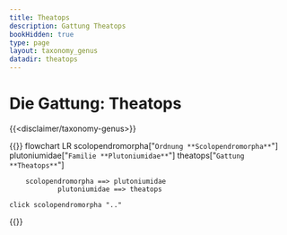 ```yaml
---
title: Theatops
description: Gattung Theatops
bookHidden: true
type: page
layout: taxonomy_genus
datadir: theatops
---
```


# Die Gattung: Theatops
{{<disclaimer/taxonomy-genus>}}

{{<mermaid>}}
flowchart LR
    scolopendromorpha["`Ordnung
                        **Scolopendromorpha**`"]
    plutoniumidae["`Familie
                **Plutoniumidae**`"]
        theatops["`Gattung
                **Theatops**`"]


        scolopendromorpha ==> plutoniumidae
                plutoniumidae ==> theatops
                
    click scolopendromorpha ".."

{{</mermaid>}}